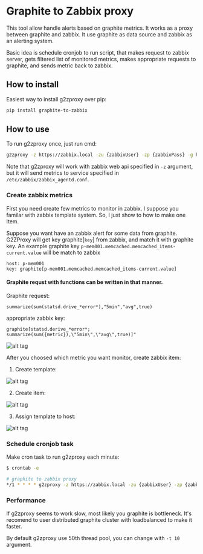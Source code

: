 # Graphite to Zabbix proxy
This tool allow handle alerts based on graphite metrics. It works as a proxy between graphite and zabbix. It use graphite as data source and zabbix as an alerting system.

Basic idea is schedule cronjob to run script, that makes request to zabbix server, gets filtered list of monitored metrics, makes appropriate requests to graphite, and sends metric back to zabbix.

## How to install
Easiest way to install g2zproxy over pip:
```bash
pip install graphite-to-zabbix
```

## How to use
To run g2zproxy once, just run cmd:
```bash
g2zproxy -z https://zabbix.local -zu {zabbixUser} -zp {zabbixPass} -g http://graphite.local
```
Note that g2zproxy will work with zabbix web api specified in `-z` argument, but it will send metrics to service specified in `/etc/zabbix/zabbix_agentd.conf`.


### Create zabbix metrics
First you need create few metrics to monitor in zabbix. I suppose you familar with zabbix template system. So, I just show to how to make one Item.

Suppose you want have an zabbix alert for some data from graphite. G2ZProxy will get key graphite[`key`] from zabbix, and match it with graphite key.
An example graphite key `p-mem001.memcached.memcached_items-current.value` will be match to zabbix
```
host: p-mem001
key: graphite[p-mem001.memcached.memcached_items-current.value]
```

#### Graphite requst with functions can be written in that manner.
Graphite request:
```
summarize(sum(statsd.drive_*error*),"5min","avg",true)
```
appropriate zabbix key:
```
graphite[statsd.derive_*error*; summarize(sum({metric}),\"5min\",\"avg\",true)]"
```

![alt tag](https://cloud.githubusercontent.com/assets/4600857/6422051/3749f056-be89-11e4-9dcd-78a1823f9e2a.png)

After you choosed which metric you want monitor, create zabbix item:

1. Create template:

![alt tag](https://cloud.githubusercontent.com/assets/4600857/6421550/e44f0b7e-be84-11e4-99bd-d9775e43b9a0.png)

2. Create item:

![alt tag](https://cloud.githubusercontent.com/assets/4600857/6421551/e44f33f6-be84-11e4-8cfc-175c6d052254.png)

3. Assign template to host:

![alt tag](https://cloud.githubusercontent.com/assets/4600857/6421552/e4510bea-be84-11e4-9b12-73b40eddfe34.png)

### Schedule cronjob task
Make cron task to run g2zproxy each minute:
```bash
$ crontab -e
```
```bash
# graphite to zabbix proxy
*/1 * * * * g2zproxy -z https://zabbix.local -zu {zabbixUser} -zp {zabbixPass} -g http://graphite.local > /dev/null 2>&1
```

### Performance
If g2zproxy seems to work slow, most likely you graphite is bottleneck. It's recomend to user distributed graphite cluster with loadbalanced to make it faster.

By default g2zproxy use 50th thread pool, you can change with `-t 10` argument.
